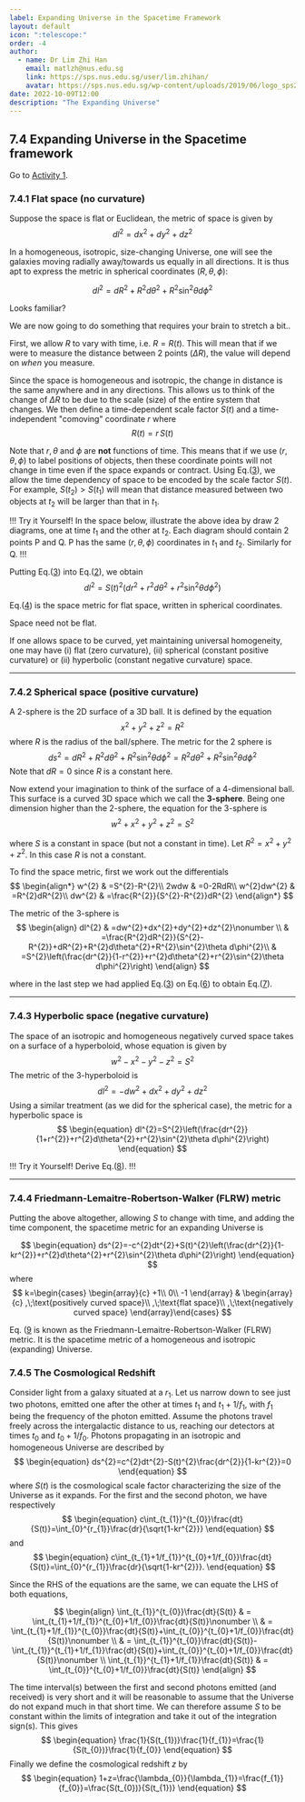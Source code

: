 ```yaml
---
label: Expanding Universe in the Spacetime Framework
layout: default
icon: ":telescope:"
order: -4
author:
  - name: Dr Lim Zhi Han
    email: matlzh@nus.edu.sg
    link: https://sps.nus.edu.sg/user/lim.zhihan/
    avatar: https://sps.nus.edu.sg/wp-content/uploads/2019/06/logo_sps20.png
date: 2022-10-09T12:00
description: "The Expanding Universe"
---
```


## 7.4 Expanding Universe in the Spacetime framework 

Go to [Activity 1](<In-Class Activities#Activity-1>).

### 7.4.1 Flat space (no curvature)

Suppose the space is flat or Euclidean, the metric of space is given
by 
<span id="flat3D"></span>
$$
\begin{equation}
dl^{2}=dx^{2}+dy^{2}+dz^{2}
\end{equation}
$$

In a homogeneous, isotropic, size-changing Universe, one will see
the galaxies moving radially away/towards us equally in all directions.
It is thus apt to express the metric in spherical coordinates $(R,\theta,\phi)$:

<span id="flat3Dspherical"></span>
$$
\begin{equation}
dl^{2}=dR^{2}+R^{2}d\theta^{2}+R^{2}\sin^{2}\theta d\phi^{2}
\end{equation}
$$

Looks familiar? 

We are now going to do something that requires your brain to stretch
a bit.. 

First, we allow $R$ to vary with time, i.e. $R=R(t)$. This will
mean that if we were to measure the distance between 2 points ($\Delta R$),
the value will depend on *when* you measure. 

Since the space is homogeneous and isotropic, the change in distance
is the same anywhere and in any directions. This allows us to think
of the change of $\Delta R$ to be due to the scale (size) of the
entire system that changes. We then define a time-dependent scale
factor $S(t)$ and a time-independent "comoving" coordinate $r$
where 
<span id="comovingScaleFactor"></span>
$$
\begin{equation}
R(t)=r\,S(t)
\end{equation}
$$

Note that $r,\theta$ and $\phi$ are **not** functions of time.
This means that if we use $(r,\theta,\phi)$ to label positions of
objects, then these coordinate points will not change in time even
if the space expands or contract. Using Eq.([3](#comovingScaleFactor)),
we allow the time dependency of space to be encoded by the scale factor
$S(t)$. For example, $S(t_{2})>S(t_{1})$ will mean that distance
measured between two objects at $t_{2}$ will be larger than that
in $t_{1}$. 

!!! Try it Yourself!
In the space below, illustrate the above idea
by draw 2 diagrams, one at time $t_{1}$ and the other at $t_{2}$.
Each diagram should contain 2 points P and Q. P has the same $(r,\theta,\phi)$
coordinates in $t_{1}$ and $t_{2}$. Similarly for Q.
!!!

Putting Eq.([3](#comovingScaleFactor)) into Eq.([2](#flat3Dspherical)),
we obtain
<span id="flatFLRW"></span>
$$
\begin{equation}
dl^{2}=S(t)^{2}\left(dr^{2}+r^{2}d\theta^{2}+r^{2}\sin^{2}\theta d\phi^{2}\right)
\end{equation}
$$

Eq.([4](#flatFLRW)) is the space metric for flat space, written
in spherical coordinates.

Space need not be flat.

If one allows space to be curved, yet maintaining universal homogeneity,
one may have (i) flat (zero curvature), (ii) spherical (constant positive
curvature) or (ii) hyperbolic (constant negative curvature) space.

---

### 7.4.2 Spherical space (positive curvature)

A 2-sphere is the 2D surface of a 3D ball. It is defined by the equation
$$
x^{2}+y^{2}+z^{2}=R^{2}
$$
where $R$ is the radius of the ball/sphere. The metric for the 2
sphere is 
$$
ds^{2}=dR^{2}+R^{2}d\theta^{2}+R^{2}\sin^{2}\theta d\phi^{2}=R^{2}d\theta^{2}+R^{2}\sin^{2}\theta d\phi^{2}
$$
Note that $dR=0$ since $R$ is a constant here. 

Now extend your imagination to think of the surface of a 4-dimensional
ball. This surface is a curved 3D space which we call the **3-sphere**.
Being one dimension higher than the 2-sphere, the equation for the
3-sphere is 
<span id="3-sphere"></span>
$$
\begin{equation}
w^{2}+x^{2}+y^{2}+z^{2}=S^{2}
\end{equation}
$$

where $S$ is a constant in space (but not a constant in time). Let
$R^{2}=x^{2}+y^{2}+z^{2}$. In this case $R$ is not a constant. 

To find the space metric, first we work out the differentials
$$
\begin{align*}
w^{2} & =S^{2}-R^{2}\\
2wdw & =0-2RdR\\
w^{2}dw^{2} & =R^{2}dR^{2}\\
dw^{2} & =\frac{R^{2}}{S^{2}-R^{2}}dR^{2}
\end{align*}
$$

The metric of the 3-sphere is 
<span id="metric_3_sphere1"></span>
<span id="metric_3_sphere2"></span>
$$
\begin{align}
dl^{2} & =dw^{2}+dx^{2}+dy^{2}+dz^{2}\nonumber \\
 & =\frac{R^{2}dR^{2}}{S^{2}-R^{2}}+dR^{2}+R^{2}d\theta^{2}+R^{2}\sin^{2}\theta d\phi^{2}\\
 & =S^{2}\left(\frac{dr^{2}}{1-r^{2}}+r^{2}d\theta^{2}+r^{2}\sin^{2}\theta d\phi^{2}\right)
\end{align}
$$

where in the last step we had applied Eq.([3](#comovingScaleFactor))
on Eq.([6](#metric_3_sphere1)) to obtain Eq.([7](#metric_3_sphere2)).

---

### 7.4.3 Hyperbolic space (negative curvature)

The space of an isotropic and homogeneous negatively curved space
takes on a surface of a hyperboloid, whose equation is given by 
$$
w^{2}-x^{2}-y^{2}-z^{2}=S^{2}
$$
The metric of the 3-hyperboloid is 
$$
dl^{2}=-dw^{2}+dx^{2}+dy^{2}+dz^{2}
$$
Using a similar treatment (as we did for the spherical case), the
metric for a hyperbolic space is
<span id="metric_3_hyperbola"></span>
$$
\begin{equation}
dl^{2}=S^{2}\left(\frac{dr^{2}}{1+r^{2}}+r^{2}d\theta^{2}+r^{2}\sin^{2}\theta d\phi^{2}\right)
\end{equation}
$$

!!! Try it Yourself!
Derive Eq.([8](#metric_3_hyperbola)).
!!!

---

### 7.4.4 Friedmann-Lemaitre-Robertson-Walker (FLRW) metric

Putting the above altogether, allowing $S$ to change with time, and
adding the time component, the spacetime metric for an expanding Universe
is 

<span id="FLRWfull"></span>
$$
\begin{equation}
ds^{2}=-c^{2}dt^{2}+S(t)^{2}\left(\frac{dr^{2}}{1-kr^{2}}+r^{2}d\theta^{2}+r^{2}\sin^{2}\theta d\phi^{2}\right)
\end{equation}
$$
where 
$$
k=\begin{cases}
\begin{array}{c}
+1\\
0\\
-1
\end{array} & \begin{array}{c}
,\;\text{positively curved space}\\
,\;\text{flat space}\\
,\;\text{negatively curved space}
\end{array}\end{cases}
$$

Eq. ([9](#FLRWfull}) is known as the Friedmann-Lemaitre-Robertson-Walker
(FLRW) metric. It is the spacetime metric of a homogeneous and isotropic
(expanding) Universe.

### 7.4.5 The Cosmological Redshift

Consider light from a galaxy situated at a $r_{1}$. Let us narrow
down to see just two photons, emitted one after the other at times
$t_{1}$ and $t_{1}+1/f_{1}$, with $f_{1}$ being the frequency of
the photon emitted. Assume the photons travel freely across the intergalactic
distance to us, reaching our detectors at times $t_{0}$ and $t_{0}+1/f_{0}$.
Photons propagating in an isotropic and homogeneous Universe are described
by 
$$
\begin{equation}
ds^{2}=c^{2}dt^{2}-S(t)^{2}\frac{dr^{2}}{1-kr^{2}}=0
\end{equation}
$$
where $S(t)$ is the cosmological scale factor characterizing the
size of the Universe as it expands. For the first and the second photon,
we have respectively
$$
\begin{equation}
c\int_{t_{1}}^{t_{0}}\frac{dt}{S(t)}=\int_{0}^{r_{1}}\frac{dr}{\sqrt{1-kr^{2}}}
\end{equation}
$$
 and
$$
\begin{equation}
c\int_{t_{1}+1/f_{1}}^{t_{0}+1/f_{0}}\frac{dt}{S(t)}=\int_{0}^{r_{1}}\frac{dr}{\sqrt{1-kr^{2}}}.
\end{equation}
$$

Since the RHS of the equations are the same, we can equate the LHS
of both equations, 

$$
\begin{align}
\int_{t_{1}}^{t_{0}}\frac{dt}{S(t)} & = \int_{t_{1}+1/f_{1}}^{t_{0}+1/f_{0}}\frac{dt}{S(t)}\nonumber \\
 & = \int_{t_{1}+1/f_{1}}^{t_{0}}\frac{dt}{S(t)}+\int_{t_{0}}^{t_{0}+1/f_{0}}\frac{dt}{S(t)}\nonumber \\
 & = \int_{t_{1}}^{t_{0}}\frac{dt}{S(t)}-\int_{t_{1}}^{t_{1}+1/f_{1}}\frac{dt}{S(t)}+\int_{t_{0}}^{t_{0}+1/f_{0}}\frac{dt}{S(t)}\nonumber \\
\int_{t_{1}}^{t_{1}+1/f_{1}}\frac{dt}{S(t)} & = \int_{t_{0}}^{t_{0}+1/f_{0}}\frac{dt}{S(t)}
\end{align}
$$

The time interval(s) between the first and second photons emitted
(and received) is very short and it will be reasonable to assume that
the Universe do not expand much in that short time. We can therefore
assume $S$ to be constant within the limits of integration and take
it out of the integration sign(s). This gives
$$
\begin{equation}
\frac{1}{S(t_{1})}\frac{1}{f_{1}}=\frac{1}{S(t_{0})}\frac{1}{f_{0}}
\end{equation}
$$
 Finally we define the cosmological redshift $z$ by 
 <span id="cosmo-redshift-def"></span>  
$$
\begin{equation}
1+z=\frac{\lambda_{0}}{\lambda_{1}}=\frac{f_{1}}{f_{0}}=\frac{S(t_{0})}{S(t_{1})}
\end{equation}
$$